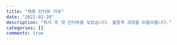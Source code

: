 ```yaml
---
title: "채용 인터뷰 리뷰"
date: "2022-02-20"
description: "퇴사 후 첫 인터뷰를 보았습니다. 불합격 과정을 되돌아봅니다."
categories: []
comments: true
---
```


